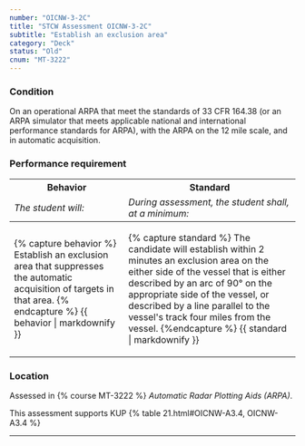 ```yaml
---
number: "OICNW-3-2C"
title: "STCW Assessment OICNW-3-2C"
subtitle: "Establish an exclusion area"
category: "Deck"
status: "Old"
cnum: "MT-3222"
---
```

### Condition

On an operational ARPA that meet the standards of 33 CFR 164.38 (or an ARPA simulator that meets applicable national and international performance standards for ARPA), with the ARPA on the 12 mile scale, and in automatic acquisition.

### Performance requirement 

<table width='100%' class='Guidelines'>
 <thead>
 <tr>
     <th class='thirty'>Behavior</th>
     <th class='seventy'>Standard</th>
 </tr>
 <tr>
     <td><em>The student will:</em></td>
     <td><em>During assessment, the student shall, at a minimum:</em></td>
 </tr>
 </thead>
 <tbody>
 

<tr><td>

{% capture behavior %}
Establish an exclusion area that suppresses the automatic acquisition of targets in that area.
{% endcapture %}
{{ behavior | markdownify }}

</td><td>

{% capture standard %}
The candidate will establish within 2 minutes an exclusion area on the either side of the vessel that is either described by an arc of 90° on the appropriate side of the vessel, or described by a line parallel to the vessel's track four miles from the vessel.
{%endcapture %}
{{ standard | markdownify }}

</td></tr>



 </tbody>
 </table>

### Location

Assessed in  {% course  MT-3222 %}  *Automatic Radar Plotting Aids (ARPA)*.

This assessment supports KUP {% table 21.html#OICNW-A3.4, OICNW-A3.4 %}

***

